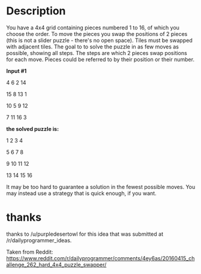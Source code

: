 # Description

You have a 4x4 grid containing pieces numbered 1 to 16, of which you choose the order. To move the pieces you swap the positions of 2 pieces (this is not a slider puzzle - there's no open space).  Tiles must be swapped with adjacent tiles. The goal to to solve the puzzle in as few moves as possible, showing all steps. The steps are which 2 pieces swap positions for each move. Pieces could be referred to by their position or their number.

**Input #1**



4 6 2 14

15 8 13 1

10 5 9 12

7 11 16 3

**the solved puzzle is:**

1 2 3 4

5 6 7 8

9 10 11 12

13 14 15 16

It may be too hard to guarantee a solution in the fewest possible moves.  You may instead use a strategy that is quick enough, if you want.

# thanks 

thanks to /u/purpledesertowl for this idea that was submitted at /r/dailyprogrammer_ideas.

Taken from Reddit: https://www.reddit.com/r/dailyprogrammer/comments/4ey6as/20160415_challenge_262_hard_4x4_puzzle_swapper/